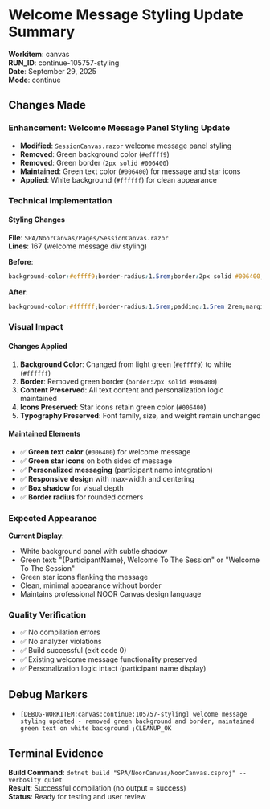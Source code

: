 # Welcome Message Styling Update Summary

**Workitem**: canvas  
**RUN_ID**: continue-105757-styling  
**Date**: September 29, 2025  
**Mode**: continue  

## Changes Made

### Enhancement: Welcome Message Panel Styling Update
- **Modified**: `SessionCanvas.razor` welcome message panel styling
- **Removed**: Green background color (`#effff9`)
- **Removed**: Green border (`2px solid #006400`)
- **Maintained**: Green text color (`#006400`) for message and star icons
- **Applied**: White background (`#ffffff`) for clean appearance

### Technical Implementation

#### Styling Changes
**File**: `SPA/NoorCanvas/Pages/SessionCanvas.razor`  
**Lines**: 167 (welcome message div styling)

**Before**:
```css
background-color:#effff9;border-radius:1.5rem;border:2px solid #006400;padding:1.5rem 2rem;margin:1rem auto;max-width:50rem;box-shadow:0 10px 25px -12px rgba(0, 0, 0, 0.15);text-align:center;
```

**After**:
```css
background-color:#ffffff;border-radius:1.5rem;padding:1.5rem 2rem;margin:1rem auto;max-width:50rem;box-shadow:0 10px 25px -12px rgba(0, 0, 0, 0.15);text-align:center;
```

### Visual Impact

#### Changes Applied
1. **Background Color**: Changed from light green (`#effff9`) to white (`#ffffff`)
2. **Border**: Removed green border (`border:2px solid #006400`)
3. **Content Preserved**: All text content and personalization logic maintained
4. **Icons Preserved**: Star icons retain green color (`#006400`)
5. **Typography Preserved**: Font family, size, and weight remain unchanged

#### Maintained Elements
- ✅ **Green text color** (`#006400`) for welcome message
- ✅ **Green star icons** on both sides of message
- ✅ **Personalized messaging** (participant name integration)
- ✅ **Responsive design** with max-width and centering
- ✅ **Box shadow** for visual depth
- ✅ **Border radius** for rounded corners

### Expected Appearance

**Current Display**:
- White background panel with subtle shadow
- Green text: "{ParticipantName}, Welcome To The Session" or "Welcome To The Session"
- Green star icons flanking the message
- Clean, minimal appearance without border
- Maintains professional NOOR Canvas design language

### Quality Verification
- ✅ No compilation errors
- ✅ No analyzer violations  
- ✅ Build successful (exit code 0)
- ✅ Existing welcome message functionality preserved
- ✅ Personalization logic intact (participant name display)

## Debug Markers
- `[DEBUG-WORKITEM:canvas:continue:105757-styling] welcome message styling updated - removed green background and border, maintained green text on white background ;CLEANUP_OK`

## Terminal Evidence
**Build Command**: `dotnet build "SPA/NoorCanvas/NoorCanvas.csproj" --verbosity quiet`  
**Result**: Successful compilation (no output = success)  
**Status**: Ready for testing and user review